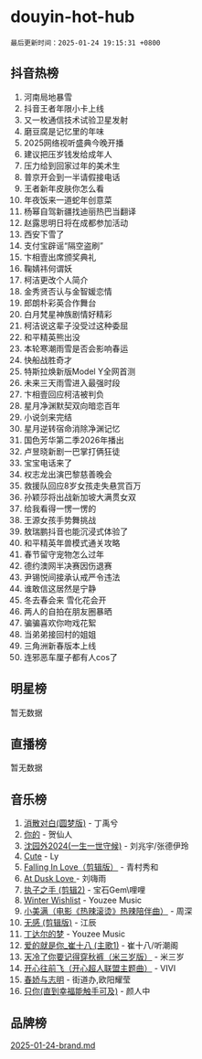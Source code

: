 # douyin-hot-hub

`最后更新时间：2025-01-24 19:15:31 +0800`

## 抖音热榜

1. 河南局地暴雪
1. 抖音王者年限小卡上线
1. 又一枚通信技术试验卫星发射
1. 磨豆腐是记忆里的年味
1. 2025网络视听盛典今晚开播
1. 建议把压岁钱发给成年人
1. 压力给到回家过年的美术生
1. 普京开会到一半请假接电话
1. 王者新年皮肤你怎么看
1. 年夜饭来一道蛇年创意菜
1. 杨幂自驾新疆找迪丽热巴当翻译
1. 赵露思明日将在成都参加活动
1. 西安下雪了
1. 支付宝辟谣“隔空盗刷”
1. 卞相壹出席颁奖典礼
1. 鞠婧祎何谓妖
1. 柯洁更改个人简介
1. 金秀贤否认与金智媛恋情
1. 郎朗朴彩英合作舞台
1. 白月梵星神族剧情好精彩
1. 柯洁说这辈子没受过这种委屈
1. 和平精英熊出没
1. 本轮寒潮雨雪是否会影响春运
1. 快船战胜奇才
1. 特斯拉焕新版Model Y全网首测
1. 未来三天雨雪进入最强时段
1. 卞相壹回应柯洁被判负
1. 星月净渊默契双向暗恋百年
1. 小说剑来完结
1. 星月逆转宿命消除净渊记忆
1. 国色芳华第二季2026年播出
1. 卢昱晓新剧一巴掌打俩狂徒
1. 宝宝电话来了
1. 权志龙出演巴黎慈善晚会
1. 救援队回应8岁女孩走失悬赏百万
1. 孙颖莎将出战新加坡大满贯女双
1. 给我看得一愣一愣的
1. 王源女孩手势舞挑战
1. 敖瑞鹏抖音也能沉浸式体验了
1. 和平精英年兽模式通关攻略
1. 春节留守宠物怎么过年
1. 德约澳网半决赛因伤退赛
1. 尹锡悦间接承认戒严令违法
1. 谁敢信这居然是宁静
1. 冬去春会来 雪化花会开
1. 两人的自拍在朋友圈暴晒
1. 骗骗喜欢你吻戏花絮
1. 当弟弟接回村的姐姐
1. 三角洲新春版本上线
1. 连邪恶车厘子都有人cos了

## 明星榜

暂无数据

## 直播榜

暂无数据

## 音乐榜

1. [消散对白(圆梦版)](https://sf5-hl-cdn-tos.douyinstatic.com/obj/tos-cn-ve-2774/og4jB5I5IizzoZVAAAzWgBMAsMDWoArfwBOiFs) - 丁禹兮
1. [你的](https://sf5-hl-cdn-tos.douyinstatic.com/obj/tos-cn-ve-2774/oYuIeKf42jB7sEV6B2upMdpYAgfrQWj0FeRegh) - 贺仙人
1. [沈园外2024(一生一世守候)](https://sf5-hl-cdn-tos.douyinstatic.com/obj/tos-cn-ve-2774/oAIYMHGCmKaYKFDd6FZBf9AfMfx1eErAAEJAFH) - 刘兆宇/张德伊玲
1. [Cute](https://sf5-hl-cdn-tos.douyinstatic.com/obj/tos-cn-ve-2774/o4IbIzHWKAAB4wsS5qMBRiiAlEBGTpQRNfFvuo) - Ly
1. [Falling In Love（剪辑版）](https://sf5-hl-cdn-tos.douyinstatic.com/obj/tos-cn-ve-2774/o8ajpA8zzgBPahbBIO8AcKGBLJezFCRd1wfP9f) - 青村秀和
1. [ At Dusk  Love ](https://sf5-hl-cdn-tos.douyinstatic.com/obj/tos-cn-ve-2774/o8CrpCf5CaYgI4ZrtQgMQAFEfuGqNnRSDQAPBc) - 刘嗨雨
1. [执子之手 (剪辑2)](https://sf5-hl-cdn-tos.douyinstatic.com/obj/tos-cn-ve-2774/oUoZLQjCc31XzqsBnBQUNgeKtYPBcgbFDwtfcu) - 宝石Gem\哩哩
1. [Winter Wishlist](https://sf5-hl-cdn-tos.douyinstatic.com/obj/tos-cn-ve-2774/oIIgUOeamCFCVAzxN6MFRLIBlLGpUqQxeeHrLE) - Youzee Music
1. [小美满（电影《热辣滚烫》热辣陪伴曲）](https://sf5-hl-cdn-tos.douyinstatic.com/obj/tos-cn-ve-2774/o0GAn2lSgfZIDUgtevCGDQYnFg4CwnrBaxbTZL) - 周深
1. [无感 (剪辑版)](https://sf3-cdn-tos.douyinstatic.com/obj/tos-cn-ve-2774/o0eIsUzJBDlQaQFC5OFlgbMEZC1TFYBftOBn6p) - 江辰
1. [丁达尔的梦](https://sf6-cdn-tos.douyinstatic.com/obj/tos-cn-ve-2774/oMU3WirUZBVQkAC9ccG5P2IQirziZM2RTInUY) - Youzee Music
1. [爱的就是你_崔十八 (主歌1)](https://sf5-hl-cdn-tos.douyinstatic.com/obj/tos-cn-ve-2774/oI5BO5DhFZ6UTcNCnZaOCBLtZ7WIMQGfgnXf5E) - 崔十八/听潮阁
1. [天冷了你要记得穿秋裤（米三岁版）](https://sf5-hl-cdn-tos.douyinstatic.com/obj/tos-cn-ve-2774/oQlIwVIDWiZ6BQilAorS7MA0AgCkQDvcZAdm1) - 米三岁
1. [开心往前飞（开心超人联盟主题曲）](https://sf6-cdn-tos.douyinstatic.com/obj/tos-cn-ve-2774/9d8fb7c82cf1421fb93a9fe925275e0a) - VIVI
1. [春娇与志明](https://sf5-hl-cdn-tos.douyinstatic.com/obj/tos-cn-ve-2774/e530d8fceb7044b39707d7f9ff54add1) - 街道办,欧阳耀莹
1. [只你(直到幸福能触手可及)](https://sf5-hl-cdn-tos.douyinstatic.com/obj/tos-cn-ve-2774/o0lBkRDzFTeaVSUz3ZZSCBVtZ5DIMQGfgmEAuE) - 颜人中

## 品牌榜

[2025-01-24-brand.md](2025-01-24-brand.md)
